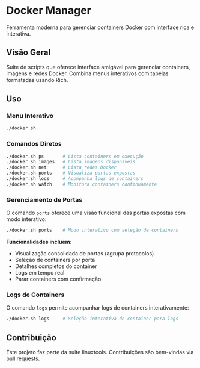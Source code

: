 # Docker Manager

Ferramenta moderna para gerenciar containers Docker com interface rica e interativa.

## Visão Geral

Suite de scripts que oferece interface amigável para gerenciar containers, imagens e redes Docker. Combina menus interativos com tabelas formatadas usando Rich.

## Uso

### Menu Interativo

```bash
./docker.sh
```

### Comandos Diretos

```bash
./docker.sh ps       # Lista containers em execução
./docker.sh images   # Lista imagens disponíveis
./docker.sh net      # Lista redes Docker
./docker.sh ports    # Visualiza portas expostas
./docker.sh logs     # Acompanha logs de containers
./docker.sh watch    # Monitora containers continuamente
```

### Gerenciamento de Portas

O comando `ports` oferece uma visão funcional das portas expostas com modo interativo:

```bash
./docker.sh ports    # Modo interativo com seleção de containers
```

**Funcionalidades incluem:**
- Visualização consolidada de portas (agrupa protocolos)
- Seleção de containers por porta
- Detalhes completos do container
- Logs em tempo real
- Parar containers com confirmação

### Logs de Containers

O comando `logs` permite acompanhar logs de containers interativamente:

```bash
./docker.sh logs     # Seleção interativa de container para logs
```

## Contribuição

Este projeto faz parte da suite linuxtools. Contribuições são bem-vindas via pull requests.

